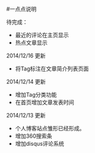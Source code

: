 #一点点说明

待完成：

- 最近的评论在主页显示
- 热点文章显示

2014/12/16 更新

- 将Tag标注在文章简介列表页面

2014/12/14 更新

- 增加Tag分类功能
- 在首页增加文章发表时间

2014/12/13 更新

- 个人博客站点雏形已经形成。
- 增加360搜索条
- 增加disqus评论系统